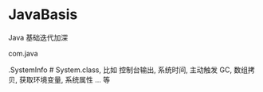 # JavaBasis

Java 基础迭代加深

com.java

  .SystemInfo  # System.class, 比如 控制台输出, 系统时间, 主动触发 GC, 数组拷贝, 获取环境变量, 系统属性 ... 等
